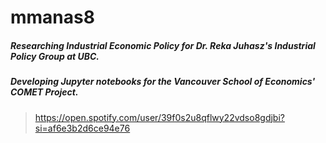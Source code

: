 # mmanas8
##### Researching Industrial Economic Policy for Dr. Reka Juhasz's Industrial Policy Group at UBC. 
##### Developing Jupyter notebooks for the Vancouver School of Economics' COMET Project. 

> https://open.spotify.com/user/39f0s2u8qflwy22vdso8gdjbi?si=af6e3b2d6ce94e76 
